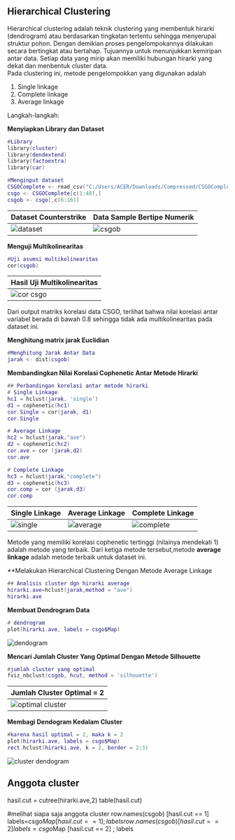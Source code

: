 ## Hierarchical Clustering
Hierarchical clustering adalah teknik clustering yang membentuk hirarki (dendrogram) atau berdasarkan tingkatan tertentu sehingga menyerupai struktur pohon. Dengan demikian proses pengelompokannya dilakukan secara bertingkat atau bertahap. Tujuannya untuk menunjukkan kemiripan antar data. Setiap data yang mirip akan memiliki hubungan hirarki yang dekat dan menbentuk cluster data. <br>
Pada clustering ini, metode pengelompokkan yang digunakan adalah
1. Single linkage
2. Complete linkage
3. Average linkage
</a>
Langkah-langkah:<br/>

 **Menyiapkan Library dan Dataset**

```lua
#Library
library(cluster)
library(dendextend)
library(factoextra)
library(car)

#Menginput dataset
CSGOComplete <- read_csv("C:/Users/ACER/Downloads/Compressed/CSGOComplete.csv")
csgo <- CSGOComplete[c(1:40),]
csgob <- csgo[,c(6:16)]
```

|Dataset Counterstrike|Data Sample Bertipe Numerik|
|--|--|
|![dataset](https://user-images.githubusercontent.com/87527087/180655738-fef71c90-6f9a-4f73-9062-3a9e268c3b99.png)|![csgob](https://user-images.githubusercontent.com/87527087/180655742-7cd3dd4a-a6f6-48a3-a5b0-0396d905a863.png)|

**Menguji Multikolinearitas**

```lua
#Uji asumsi multikolinearitas
cor(csgob)
```
|Hasil Uji Multikolinearitas|
|--|
|![cor csgo](https://user-images.githubusercontent.com/87527087/180656064-b0d75f6c-ce69-4415-b4a1-5656965ad208.png)|
Dari output matriks korelasi data CSGO, terlihat bahwa nilai korelasi antar variabel berada di bawah 0.8 sehingga tidak ada multikolinearitas pada dataset ini.

**Menghitung matrix jarak Euclidian**
```lua
#Menghitung Jarak Antar Data
jarak <- dist(csgob)
```

**Membandingkan Nilai Korelasi Cophenetic Antar Metode Hirarki**

```lua
## Perbandingan korelasi antar metode hirarki
# Single Linkage
hc1 = hclust(jarak, 'single')
d1 = cophenetic(hc1)
cor.Single = cor(jarak, d1) 
cor.Single

# Average Linkage
hc2 = hclust(jarak,"ave")
d2 = cophenetic(hc2)
cor.ave = cor (jarak,d2)
cor.ave

# Complete Linkage
hc3 = hclust(jarak,"complete")
d3 = cophenetic(hc3)
cor.comp = cor (jarak,d3)
cor.comp
```
|Single Linkage|Average Linkage|Complete Linkage|
|--|--|--|
|![single](https://user-images.githubusercontent.com/87527087/180656402-56906bc4-5127-4bfa-bcfc-a799e986b9a7.png)|![average](https://user-images.githubusercontent.com/87527087/180656406-72edba60-3e10-4a0a-9ff1-888d973ecc8a.png)|![complete](https://user-images.githubusercontent.com/87527087/180656407-2d44796d-4c0d-4d41-a098-f222ae1c8b49.png)|

Metode yang memiliki korelasi cophenetic tertinggi (nilainya mendekati 1) adalah metode yang terbaik. Dari ketiga metode tersebut,metode **average linkage** adalah metode terbaik untuk dataset ini.

**Melakukan Hierarchical Clustering Dengan Metode Average Linkage

```lua
## Analisis cluster dgn hirarki average
hirarki.ave=hclust(jarak,method = "ave")
hirarki.ave
```

**Membuat Dendrogram Data**

```lua
# dendrogram
plot(hirarki.ave, labels = csgo$Map)
```
![dendogram](https://user-images.githubusercontent.com/87527087/180656785-7ae325a2-1d50-4017-87c8-a79d94b45c8a.png)

**Mencari Jumlah Cluster Yang Optimal Dengan Metode Silhouette**

```lua
#jumlah cluster yang optimal
fviz_nbclust(csgob, hcut, method = 'silhouette')
```
|Jumlah Cluster Optimal = 2|
|--|
| ![optimal cluster](https://user-images.githubusercontent.com/87527087/180656867-26b7940d-a3bd-46dc-b188-9af2883db37b.png)|

**Membagi Dendogram Kedalam Cluster**

```lua
#karena hasil optimal = 2, maka k = 2
plot(hirarki.ave, labels = csgo$Map)
rect.hclust(hirarki.ave, k = 2, border = 2:3)
```
![cluster dendogram](https://user-images.githubusercontent.com/87527087/180656899-7964ff09-f717-4fa7-bbed-0094a7a05b50.png)


## Anggota cluster
hasil.cut = cutree(hirarki.ave,2)
table(hasil.cut)

#melihat siapa saja anggota cluster
row.names(csgob) [hasil.cut == 1]
labels=csgo$Map [hasil.cut == 1] ; labels
row.names(csgob) [hasil.cut == 2]
labels=csgo$Map [hasil.cut == 2] ; labels
```
